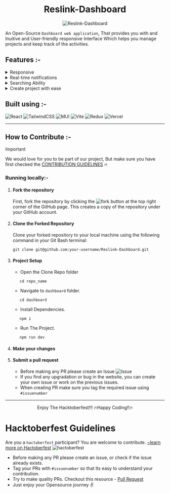<div align='center'>
  
# Reslink-Dashboard
  
![Reslink-Dashboard](https://github.com/ojasaklechayt/Reslink-Dashboard/assets/92150685/9f681138-3c5f-4827-bd37-be46ff980e04)

</div>

An Open-Source `Dashboard web application`, That provides you with and Inuitive and User-friendly responsive Interface Which helps you manage projects and keep track of the activities.

## Features :-

<details>
<summary> Responsive </summary>
  
  - The Dashboard is fully responsive, ensuring a `seamless experience` on both small mobile screens and large desktop monitors.
</details>

<details>
<summary> Real-time notifications </summary>
  
  - The Dashboard provides notification on `real-time` so you don't miss out anything. 
</details>

<details>
<summary>Searching Ability</summary>

  - The Dashboard have a `Search bar` feature that lets you search anything through-out the app.
</details>

<details>
<summary>Create project with ease</summary>

  - The Dashboard have a `Create Project` button, which automatically setups a new project for you.
</details>

## Built using :-

![React](https://img.shields.io/badge/react-%2320232a.svg?style=for-the-badge&logo=react&logoColor=%2361DAFB)
![TailwindCSS](https://img.shields.io/badge/tailwindcss-%2338B2AC.svg?style=for-the-badge&logo=tailwind-css&logoColor=white)
![MUI](https://img.shields.io/badge/MUI-%230081CB.svg?style=for-the-badge&logo=mui&logoColor=white)
![Vite](https://img.shields.io/badge/vite-%23646CFF.svg?style=for-the-badge&logo=vite&logoColor=white)
![Redux](https://img.shields.io/badge/redux-%23593d88.svg?style=for-the-badge&logo=redux&logoColor=white)
![Vercel](https://img.shields.io/badge/vercel-%23000000.svg?style=for-the-badge&logo=vercel&logoColor=white)
<hr>

## How to Contribute :-

> [!IMPORTANT]
> We would love for you to be part of our project, But make sure you have first checked the [CONTRIBUTION GUIDELINES](CONTRIBUTING.md) 🔥

### Running locally:-
1. #### Fork the repository

    First, fork the repository by clicking the ![fork](https://github.com/ojasaklechayt/Reslink-Dashboard/assets/92150685/5122e73d-65ed-498f-ba92-cfcdcb0e9b35)
 button at the top right corner of the GitHub page. This creates a copy of the repository under your GitHub account.

1. #### Clone the Forked Repository

    Clone your forked repository to your local machine using the following command in your Git Bash terminal:

    ```
    git clone git@github.com:your-username/Reslink-Dashboard.git
    ```

1. #### Project Setup

    -   Open the Clone Repo folder
    
    ```
       cd repo_name
    ```
    
    -   Navigate to `dashboard` folder.
    
    ```
       cd dashboard
    ```
    
    -   Install Dependencies.
    
    ```
       npm i
    ```
    
    -   Run The Project.
    
    ```
       npm run dev
    ```

1.  #### Make your changes
1.  #### Submit a pull request
    -   Before making any PR please create an Issue ![Issue](https://github.com/ojasaklechayt/Reslink-Dashboard/assets/92150685/fef9d2f0-d85d-4ad6-a4fd-1136157330a5)
    -   If you find any upgradation or bug in the website, you can create your own issue or work on the previous issues.
    -   When creating PR make sure you tag the required issue using `#issuenumber`

<hr>
<div align='center'>
  Enjoy The Hacktoberfest!!!
🔥Happy Coding!!🔥
</div>


# Hacktoberfest Guidelines
  Are you a `hactoberfest` participant? You are welcome to contribute. [~learn more on Hactoberfest](https://hacktoberfest.com/) ![hactoberfest](https://github.com/ojasaklechayt/Reslink-Dashboard/assets/92150685/41e3634c-52b7-42bf-b4d5-876fc93c43ad)

- Before making any PR please create an issue, or check if the issue already exists.
- Tag your PRs with `#issuenumber` so that Its easy to understand your contribution.
- Try to make quality PRs. Checkout this resource - [Pull Request](https://www.pullrequest.com/blog/writing-a-great-pull-request-description/)
- Just enjoy your Opensource journey ✌️
